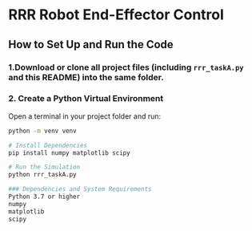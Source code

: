 # RRR Robot End-Effector Control


## How to Set Up and Run the Code

### 1.Download or clone all project files (including `rrr_taskA.py` and this README) into the same folder.

### 2. Create a Python Virtual Environment

Open a terminal in your project folder and run:
```bash
python -m venv venv

# Install Dependencies
pip install numpy matplotlib scipy

# Run the Simulation
python rrr_taskA.py

### Dependencies and System Requirements
Python 3.7 or higher
numpy
matplotlib
scipy
